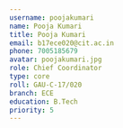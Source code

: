 ```yaml
---
username: poojakumari
name: Pooja Kumari
title: Pooja Kumari
email: b17ece020@cit.ac.in
phone: 7005185679
avatar: poojakumari.jpg
role: Chief Coordinator
type: core
roll: GAU-C-17/020
branch: ECE
education: B.Tech
priority: 5
---
```

